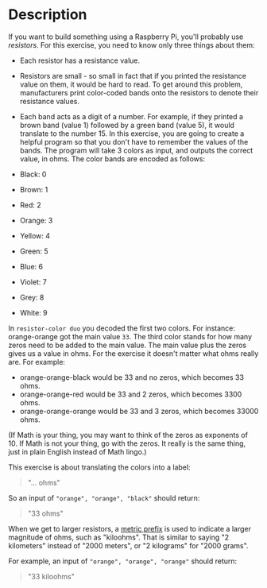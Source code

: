 # Description

If you want to build something using a Raspberry Pi, you'll probably use _resistors_.
For this exercise, you need to know only three things about them:

- Each resistor has a resistance value.
- Resistors are small - so small in fact that if you printed the resistance value on them, it would be hard to read.
  To get around this problem, manufacturers print color-coded bands onto the resistors to denote their resistance values.
- Each band acts as a digit of a number.
  For example, if they printed a brown band (value 1) followed by a green band (value 5), it would translate to the number 15.
  In this exercise, you are going to create a helpful program so that you don't have to remember the values of the bands.
  The program will take 3 colors as input, and outputs the correct value, in ohms.
  The color bands are encoded as follows:

- Black: 0
- Brown: 1
- Red: 2
- Orange: 3
- Yellow: 4
- Green: 5
- Blue: 6
- Violet: 7
- Grey: 8
- White: 9

In `resistor-color duo` you decoded the first two colors.
For instance: orange-orange got the main value `33`.
The third color stands for how many zeros need to be added to the main value.
The main value plus the zeros gives us a value in ohms.
For the exercise it doesn't matter what ohms really are.
For example:

- orange-orange-black would be 33 and no zeros, which becomes 33 ohms.
- orange-orange-red would be 33 and 2 zeros, which becomes 3300 ohms.
- orange-orange-orange would be 33 and 3 zeros, which becomes 33000 ohms.

(If Math is your thing, you may want to think of the zeros as exponents of 10.
If Math is not your thing, go with the zeros.
It really is the same thing, just in plain English instead of Math lingo.)

This exercise is about translating the colors into a label:

> "... ohms"

So an input of `"orange", "orange", "black"` should return:

> "33 ohms"

When we get to larger resistors, a [metric prefix][metric-prefix] is used to indicate a larger magnitude of ohms, such as "kiloohms".
That is similar to saying "2 kilometers" instead of "2000 meters", or "2 kilograms" for "2000 grams".

For example, an input of `"orange", "orange", "orange"` should return:

> "33 kiloohms"

[metric-prefix]: https://en.wikipedia.org/wiki/Metric_prefix
